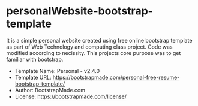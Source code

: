 # personalWebsite-bootstrap-template

It is a simple personal website created using free online bootstrap template as part of Web Technology and computing class project. Code was modified according to necissity. This projects core purpose was to get familiar with bootstrap.

* Template Name: Personal - v2.4.0
* Template URL: https://bootstrapmade.com/personal-free-resume-bootstrap-template/
* Author: BootstrapMade.com
* License: https://bootstrapmade.com/license/
